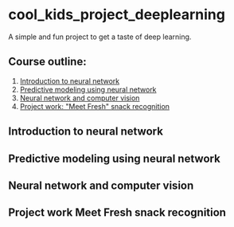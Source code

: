 # cool_kids_project_deeplearning
A simple and fun project to get a taste of deep learning.

## Course outline:
1. [Introduction to neural network](#Introduction-to-neural-network)
2. [Predictive modeling using neural network](#Predictive-modeling-using-neural-network)
3. [Neural network and computer vision](#Neural-network-and-computer-vision)
4. [Project work: "Meet Fresh" snack recognition](#Project-work-Meet-Fresh-snack-recognition)





## Introduction to neural network











## Predictive modeling using neural network













## Neural network and computer vision














## Project work Meet Fresh snack recognition 
